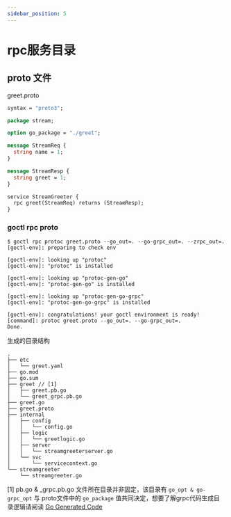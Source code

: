 ```yaml
---
sidebar_position: 5
---
```


# rpc服务目录

## proto 文件
greet.proto
```protobuf
syntax = "proto3";

package stream;

option go_package = "./greet";

message StreamReq {
  string name = 1;
}

message StreamResp {
  string greet = 1;
}

service StreamGreeter {
  rpc greet(StreamReq) returns (StreamResp);
}
```
### goctl rpc proto
```shell
$ goctl rpc protoc greet.proto --go_out=. --go-grpc_out=. --zrpc_out=.                                                                                               
[goctl-env]: preparing to check env

[goctl-env]: looking up "protoc"
[goctl-env]: "protoc" is installed

[goctl-env]: looking up "protoc-gen-go"
[goctl-env]: "protoc-gen-go" is installed

[goctl-env]: looking up "protoc-gen-go-grpc"
[goctl-env]: "protoc-gen-go-grpc" is installed

[goctl-env]: congratulations! your goctl environment is ready!
[command]: protoc greet.proto --go_out=. --go-grpc_out=.
Done.
```
生成的目录结构

```text
.
├── etc
│   └── greet.yaml
├── go.mod
├── go.sum
├── greet // [1]
│   ├── greet.pb.go
│   └── greet_grpc.pb.go
├── greet.go
├── greet.proto
├── internal
│   ├── config
│   │   └── config.go
│   ├── logic
│   │   └── greetlogic.go
│   ├── server
│   │   └── streamgreeterserver.go
│   └── svc
│       └── servicecontext.go
└── streamgreeter
    └── streamgreeter.go
```
[1] pb.go & _grpc.pb.go 文件所在目录并非固定，该目录有 `go_opt & go-grpc_opt` 与 proto文件中的 `go_package` 值共同决定，想要了解grpc代码生成目录逻辑请阅读 [Go Generated Code](https://developers.google.com/protocol-buffers/docs/reference/go-generated)
